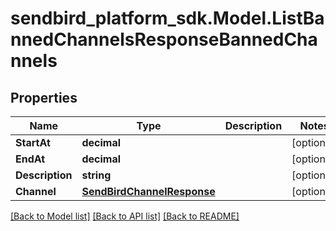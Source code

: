 
# sendbird_platform_sdk.Model.ListBannedChannelsResponseBannedChannels

## Properties

Name | Type | Description | Notes
------------ | ------------- | ------------- | -------------
**StartAt** | **decimal** |  | [optional] 
**EndAt** | **decimal** |  | [optional] 
**Description** | **string** |  | [optional] 
**Channel** | [**SendBirdChannelResponse**](.md) |  | [optional] 

[[Back to Model list]](../README.md#documentation-for-models)
[[Back to API list]](../README.md#documentation-for-api-endpoints)
[[Back to README]](../README.md)

